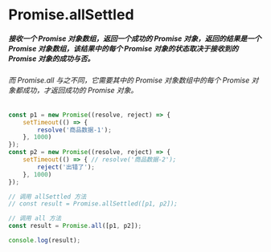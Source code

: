 # Promise.allSettled

##### 接收一个 Promise 对象数组，返回一个成功的 Promise 对象，返回的结果是一个Promise 对象数组，该结果中的每个 Promise 对象的状态取决于接收到的 Promise 对象的成功与否。

###### 而 Promise.all 与之不同，它需要其中的 Promise 对象数组中的每个 Promise 对象都成功，才返回成功的 Promise 对象。

```js
const p1 = new Promise((resolve, reject) => {
    setTimeout(() => {
        resolve('商品数据-1');
    }, 1000)
});
const p2 = new Promise((resolve, reject) => {
    setTimeout(() => { // resolve('商品数据-2');
        reject('出错了');
    }, 1000)
});

// 调用 allSettled 方法
// const result = Promise.allSettled([p1, p2]);

// 调用 all 方法
const result = Promise.all([p1, p2]);

console.log(result);
```

